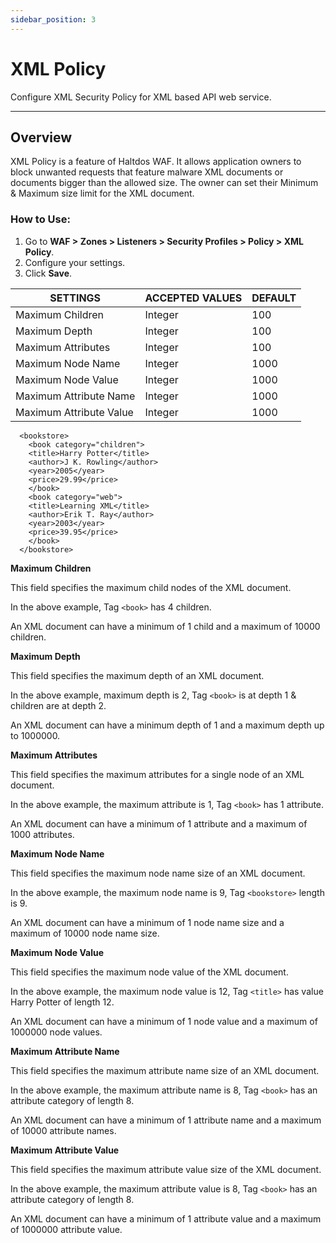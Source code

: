 ```yaml
---
sidebar_position: 3
---
```


# XML Policy

Configure XML Security Policy for XML based API web service.

---

## Overview

XML Policy is a feature of Haltdos WAF. It allows application owners to block unwanted requests that feature malware XML documents or documents bigger than the allowed size. The owner can set their Minimum & Maximum size limit for the XML document.

### How to Use:

1. Go to **WAF > Zones > Listeners > Security Profiles > Policy > XML Policy**.
2. Configure your settings.
3. Click **Save**.

| SETTINGS                | ACCEPTED VALUES | DEFAULT |
|-------------------------|-----------------|---------|
| Maximum Children        | Integer         | 100     |
| Maximum Depth           | Integer         | 100     |
| Maximum Attributes      | Integer         | 100     |
| Maximum Node Name       | Integer         | 1000    |
| Maximum Node Value      | Integer         | 1000    |
| Maximum Attribute Name  | Integer         | 1000    |
| Maximum Attribute Value | Integer         | 1000    |

```
  <bookstore>
    <book category="children">
    <title>Harry Potter</title>
    <author>J K. Rowling</author>
    <year>2005</year>
    <price>29.99</price>
    </book>
    <book category="web">
    <title>Learning XML</title>
    <author>Erik T. Ray</author>
    <year>2003</year>
    <price>39.95</price>
    </book>
  </bookstore>
```

**Maximum Children**

This field specifies the maximum child nodes of the XML document.

In the above example, Tag `<book>` has 4 children.

An XML document can have a minimum of 1 child and a maximum of 10000 children.

**Maximum Depth**

This field specifies the maximum depth of an XML document.

In the above example, maximum depth is 2, Tag `<book>` is at depth 1 & children are at depth 2.

An XML document can have a minimum depth of 1 and a maximum depth up to 1000000.

**Maximum Attributes**

This field specifies the maximum attributes for a single node of an XML document.

In the above example, the maximum attribute is 1, Tag `<book>` has 1 attribute.

An XML document can have a minimum of 1 attribute and a maximum of 1000 attributes.

**Maximum Node Name**

This field specifies the maximum node name size of an XML document.

In the above example, the maximum node name is 9, Tag `<bookstore>` length is 9.

An XML document can have a minimum of 1 node name size and a maximum of 10000 node name size.

**Maximum Node Value**

This field specifies the maximum node value of the XML document.

In the above example, the maximum node value is 12, Tag `<title>` has value Harry Potter of length 12.

An XML document can have a minimum of 1 node value and a maximum of 1000000 node values.

**Maximum Attribute Name**

This field specifies the maximum attribute name size of an XML document.

In the above example, the maximum attribute name is 8, Tag `<book>` has an attribute category of length 8.

An XML document can have a minimum of 1 attribute name and a maximum of 10000 attribute names.

**Maximum Attribute Value**

This field specifies the maximum attribute value size of the XML document.

In the above example, the maximum attribute value is 8, Tag `<book>` has an attribute category of length 8.

An XML document can have a minimum of 1 attribute value and a maximum of 1000000 attribute value.

